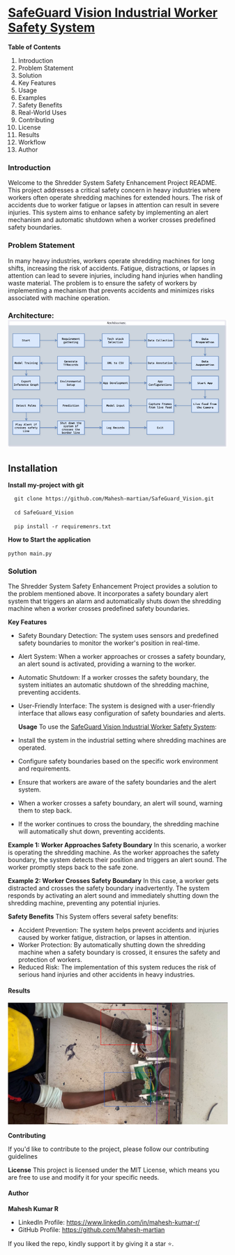 # [SafeGuard Vision Industrial Worker Safety System](https://github.com/Mahesh-martian/SafeGuard-Vision-Industrial-Worker-Safety-System-)

**Table of Contents**

1. Introduction
2. Problem Statement
3. Solution
4. Key Features
5. Usage
6. Examples
7. Safety Benefits
8. Real-World Uses
9. Contributing
10. License
11. Results
12. Workflow
13. Author

### Introduction

Welcome to the Shredder System Safety Enhancement Project README. This project addresses a critical safety concern in heavy industries where workers often operate shredding machines for extended hours. The risk of accidents due to worker fatigue or lapses in attention can result in severe injuries. This system aims to enhance safety by implementing an alert mechanism and automatic shutdown when a worker crosses predefined safety boundaries.

### Problem Statement

In many heavy industries, workers operate shredding machines for long shifts, increasing the risk of accidents. Fatigue, distractions, or lapses in attention can lead to severe injuries, including hand injuries when handling waste material. The problem is to ensure the safety of workers by implementing a mechanism that prevents accidents and minimizes risks associated with machine operation.

### Architecture:![1706762244311](image/Readme/1706762244311.png)


## Installation

**Install my-project with git**

```
  git clone https://github.com/Mahesh-martian/SafeGuard_Vision.git

  cd SafeGuard_Vision
  
  pip install -r requiremenrs.txt

```

**How to Start the application**

`python main.py`

### Solution

The Shredder System Safety Enhancement Project provides a solution to the problem mentioned above. It incorporates a safety boundary alert system that triggers an alarm and automatically shuts down the shredding machine when a worker crosses predefined safety boundaries.

**Key Features**

- Safety Boundary Detection: The system uses sensors and predefined safety boundaries to monitor the worker's position in real-time.
- Alert System: When a worker approaches or crosses a safety boundary, an alert sound is activated, providing a warning to the worker.
- Automatic Shutdown: If a worker crosses the safety boundary, the system initiates an automatic shutdown of the shredding machine, preventing accidents.
- User-Friendly Interface: The system is designed with a user-friendly interface that allows easy configuration of safety boundaries and alerts.

    **Usage**
	To use the [SafeGuard Vision Industrial Worker Safety System](https://github.com/Mahesh-martian/SafeGuard-Vision-Industrial-Worker-Safety-System-):

- Install the system in the industrial setting where shredding machines are operated.
- Configure safety boundaries based on the specific work environment and requirements.
- Ensure that workers are aware of the safety boundaries and the alert system.
- When a worker crosses a safety boundary, an alert will sound, warning them to step back.
- If the worker continues to cross the boundary, the shredding machine will automatically shut down, preventing accidents.


**Example 1: Worker Approaches Safety Boundary**
In this scenario, a worker is operating the shredding machine. As the worker approaches the safety boundary, the system detects their position and triggers an alert sound. The worker promptly steps back to the safe zone.

**Example 2: Worker Crosses Safety Boundary**
In this case, a worker gets distracted and crosses the safety boundary inadvertently. The system responds by activating an alert sound and immediately shutting down the shredding machine, preventing any potential injuries.

**Safety Benefits**
This  System offers several safety benefits:

- Accident Prevention: The system helps prevent accidents and injuries caused by worker fatigue, distraction, or lapses in attention.
- Worker Protection: By automatically shutting down the shredding machine when a safety boundary is crossed, it ensures the safety and protection of workers.
- Reduced Risk: The implementation of this system reduces the risk of serious hand injuries and other accidents in heavy industries.

#### Results

![1706761156161](image/Readme/1706761156161.png)

**Contributing**

If you'd like to contribute to the project, please follow our contributing guidelines

**License**
This project is licensed under the MIT License, which means you are free to use and modify it for your specific needs.

#### Author

**Mahesh Kumar R**

- LinkedIn Profile: https://www.linkedin.com/in/mahesh-kumar-r/
- GitHub Profile: https://github.com/Mahesh-martian

If you liked the repo, kindly support it by giving it a star ⭐.
